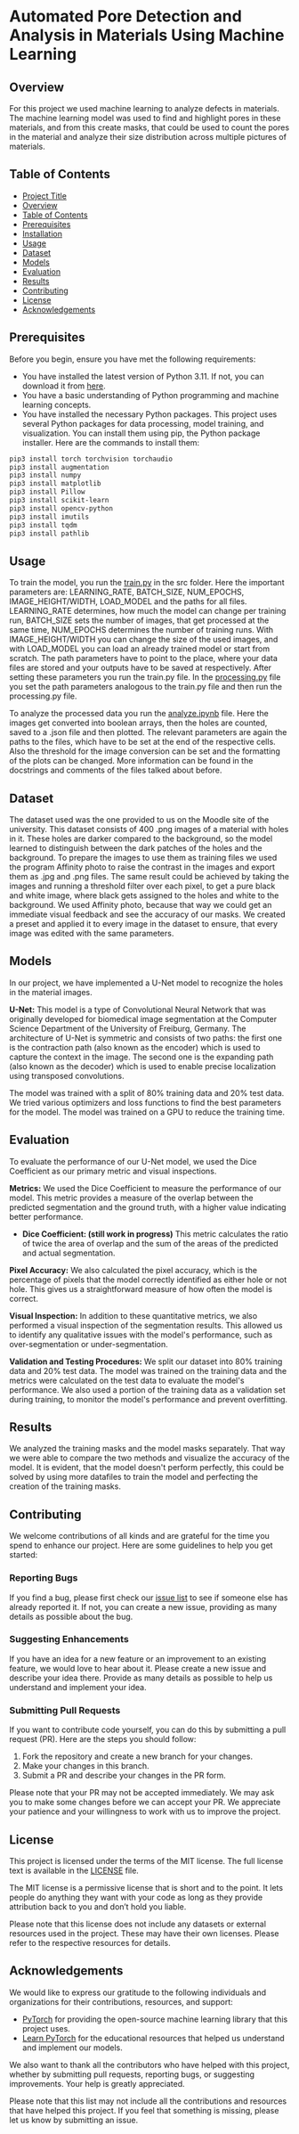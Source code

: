 # Automated Pore Detection and Analysis in Materials Using Machine Learning

## Overview

For this project we used machine learning to analyze defects in materials. The machine learning model was used to find and highlight pores in these materials, and from this create masks, that could be used to count the pores in the material and analyze their size distribution across multiple pictures of materials.

## Table of Contents

- [Project Title](#project-title)
- [Overview](#overview)
- [Table of Contents](#table-of-contents)
- [Prerequisites](#prerequisites)
- [Installation](#installation)
- [Usage](#usage)
- [Dataset](#dataset)
- [Models](#models)
- [Evaluation](#evaluation)
- [Results](#results)
- [Contributing](#contributing)
- [License](#license)
- [Acknowledgements](#acknowledgements)

## Prerequisites

Before you begin, ensure you have met the following requirements:

- You have installed the latest version of Python 3.11. If not, you can download it from [here](https://www.python.org/downloads/).
- You have a basic understanding of Python programming and machine learning concepts.
- You have installed the necessary Python packages. This project uses several Python packages for data processing, model training, and visualization. You can install them using pip, the Python package installer. Here are the commands to install them:

```bash
pip3 install torch torchvision torchaudio
pip3 install augmentation
pip3 install numpy
pip3 install matplotlib
pip3 install Pillow
pip3 install scikit-learn
pip3 install opencv-python
pip3 install imutils
pip3 install tqdm
pip3 install pathlib
```

## Usage


To train the model, you run the [train.py](src/train.py) in the src folder. Here the important parameters are: LEARNING_RATE, BATCH_SIZE, NUM_EPOCHS, IMAGE_HEIGHT/WIDTH, LOAD_MODEL and the paths for all files. LEARNING_RATE determines, how much the model can change per training run, BATCH_SIZE sets the number of images, that get processed at the same time, NUM_EPOCHS determines the number of training runs. With IMAGE_HEIGHT/WIDTH you can change the size of the used images, and with LOAD_MODEL you can load an already trained model or start from scratch. The path parameters have to point to the place, where your data files are stored and your outputs have to be saved at respectively.
After setting these parameters you run the train.py file.
In the [processing.py](src/processing.py) file you set the path parameters analogous to the train.py file and then run the processing.py file.

To analyze the processed data you run the [analyze.ipynb](src/analyze.ipynb) file. Here the images get converted into boolean arrays, then the holes are counted, saved to a .json file and then plotted. The relevant parameters are again the paths to the files, which have to be set at the end of the respective cells. Also the threshold for the image conversion can be set and the formatting of the plots can be changed.
More information can be found in the docstrings and comments of the files talked about before.

## Dataset

The dataset used was the one provided to us on the Moodle site of the university. This dataset consists of 400 .png images of a material with holes in it. These holes are darker compared to the background, so the model learned to distinguish between the dark patches of the holes and the background.
To prepare the images to use them as training files we used the program Affinity photo to raise the contrast in the images and export them as .jpg and .png files. The same result could be achieved by taking the images and running a threshold filter over each pixel, to get a pure black and white image, where black gets assigned to the holes and white to the background. We used Affinity photo, because that way we could get an immediate visual feedback and see the accuracy of our masks. We created a preset and applied it to every image in the dataset to ensure, that every image was edited with the same parameters.

## Models
In our project, we have implemented a U-Net model to recognize the holes in the material images.

**U-Net:** This model is a type of Convolutional Neural Network that was originally developed for biomedical image segmentation at the Computer Science Department of the University of Freiburg, Germany. The architecture of U-Net is symmetric and consists of two paths: the first one is the contraction path (also known as the encoder) which is used to capture the context in the image. The second one is the expanding path (also known as the decoder) which is used to enable precise localization using transposed convolutions.

The model was trained with a split of 80% training data and 20% test data. We tried various optimizers and loss functions to find the best parameters for the model. The model was trained on a GPU to reduce the training time.

## Evaluation


To evaluate the performance of our U-Net model, we used the Dice Coefficient as our primary metric and visual inspections.

**Metrics:** We used the Dice Coefficient to measure the performance of our model. This metric provides a measure of the overlap between the predicted segmentation and the ground truth, with a higher value indicating better performance.

- **Dice Coefficient: (still work in progress)** This metric calculates the ratio of twice the area of overlap and the sum of the areas of the predicted and actual segmentation. 

**Pixel Accuracy:** We also calculated the pixel accuracy, which is the percentage of pixels that the model correctly identified as either hole or not hole. This gives us a straightforward measure of how often the model is correct.

**Visual Inspection:** In addition to these quantitative metrics, we also performed a visual inspection of the segmentation results. This allowed us to identify any qualitative issues with the model's performance, such as over-segmentation or under-segmentation.

**Validation and Testing Procedures:** We split our dataset into 80% training data and 20% test data. The model was trained on the training data and the metrics were calculated on the test data to evaluate the model's performance. We also used a portion of the training data as a validation set during training, to monitor the model's performance and prevent overfitting.

## Results


We analyzed the training masks and the model masks separately. That way we were able to compare the two methods and visualize the accuracy of the model. It is evident, that the model doesn't perform perfectly, this could be solved by using more datafiles to train the model and perfecting the creation of the training masks.

## Contributing

We welcome contributions of all kinds and are grateful for the time you spend to enhance our project. Here are some guidelines to help you get started:

### Reporting Bugs

If you find a bug, please first check our [issue list](https://github.com/Dawnexa/Automated-Pore-Detection-ML/issues) to see if someone else has already reported it. If not, you can create a new issue, providing as many details as possible about the bug.

### Suggesting Enhancements

If you have an idea for a new feature or an improvement to an existing feature, we would love to hear about it. Please create a new issue and describe your idea there. Provide as many details as possible to help us understand and implement your idea.

### Submitting Pull Requests

If you want to contribute code yourself, you can do this by submitting a pull request (PR). Here are the steps you should follow:

1. Fork the repository and create a new branch for your changes.
2. Make your changes in this branch.
3. Submit a PR and describe your changes in the PR form.

Please note that your PR may not be accepted immediately. We may ask you to make some changes before we can accept your PR. We appreciate your patience and your willingness to work with us to improve the project.

## License

This project is licensed under the terms of the MIT license. The full license text is available in the [LICENSE](LICENSE) file.

The MIT license is a permissive license that is short and to the point. It lets people do anything they want with your code as long as they provide attribution back to you and don’t hold you liable.

Please note that this license does not include any datasets or external resources used in the project. These may have their own licenses. Please refer to the respective resources for details.

## Acknowledgements


We would like to express our gratitude to the following individuals and organizations for their contributions, resources, and support:

- [PyTorch](https://pytorch.org) for providing the open-source machine learning library that this project uses.
- [Learn PyTorch](https://www.learnpytorch.io) for the educational resources that helped us understand and implement our models.

We also want to thank all the contributors who have helped with this project, whether by submitting pull requests, reporting bugs, or suggesting improvements. Your help is greatly appreciated.

Please note that this list may not include all the contributions and resources that have helped this project. If you feel that something is missing, please let us know by submitting an issue.